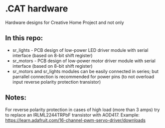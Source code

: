 # .CAT hardware
Hardware designs for Creative Home Project and not only

## In this repo:
* sr_lights - PCB design of low-power LED driver module with serial interface (based on 8-bit shift register)
* sr_motors - PCB design of low-power motor driver module with serial interface (based on 8-bit shift register)
* sr_motors and sr_lights modules can be easily connected in series; but parrallel connection is recommended for power pins (to not overload input reverse polarity protection transistor)

## Notes:
For reverse polarity protection in cases of high load (more than 3 amps) try to replace an IRLML2244TRPbF transistor with AOD417. Example: https://learn.adafruit.com/16-channel-pwm-servo-driver/downloads
